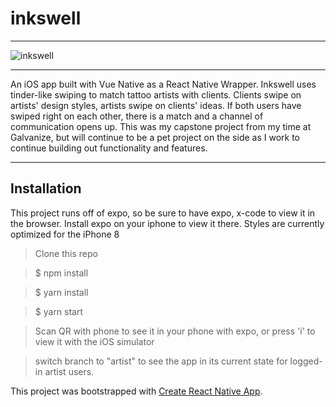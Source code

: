 # inkswell

---

![inkswell](https://thumbs.gfycat.com/UnhappyThickAdouri-size_restricted.gif)

---

An iOS app built with Vue Native as a React Native Wrapper. Inkswell uses tinder-like swiping to match tattoo artists with clients. Clients swipe on artists' design styles, artists swipe on clients' ideas. If both users have swiped right on each other, there is a match and a channel of communication opens up. This was my capstone project from my time at Galvanize, but will continue to be a pet project on the side as I work to continue building out functionality and features.

---

## Installation

This project runs off of expo, so be sure to have expo, x-code to view it in the browser. Install expo on your iphone to view it there. Styles are currently optimized for the iPhone 8

> Clone this repo

> $ npm install

> $ yarn install

> $ yarn start

> Scan QR with phone to see it in your phone with expo, or press 'i' to view it with the iOS simulator

> switch branch to "artist" to see the app in its current state for logged-in artist users.

This project was bootstrapped with [Create React Native App](https://github.com/react-community/create-react-native-app).
